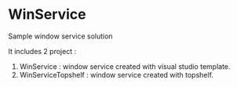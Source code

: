 # WinService
Sample window service solution

It includes 2 project : 
1. WinService : window service created with visual studio template.
2. WinServiceTopshelf : window service created with topshelf.
